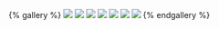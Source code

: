 {% gallery %}
![](https://wudiguang.top/images/hexo/daily/001.jpg)
![](https://wudiguang.top/images/hexo/daily/002.jpg)
![](https://wudiguang.top/images/hexo/daily/003.jpg)
![](https://wudiguang.top/images/hexo/daily/004.jpg)
![](https://wudiguang.top/images/hexo/daily/005.jpg)
![](https://wudiguang.top/images/hexo/daily/006.jpg)
![](https://wudiguang.top/images/hexo/daily/007.jpg)
{% endgallery %}